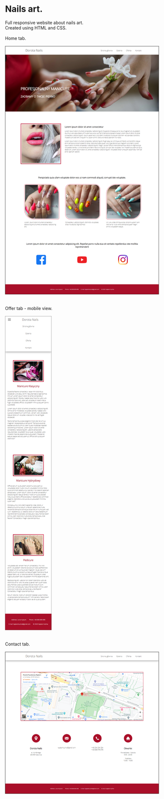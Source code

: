# Nails art.
Full responsive website about nails art.
<br />
Created using HTML and CSS.
<br />
<br />
Home tab.
<br />
<br />
![Home](screenshots/Home.png)
<br />
<br />
<br />
Offer tab - mobile view.
<br />
<br />
![Mobile Offer](screenshots/MobileOffer.png)
<br />
<br />
<br />
Contact tab.
<br />
<br />
![Contact](screenshots/Contact.png)
